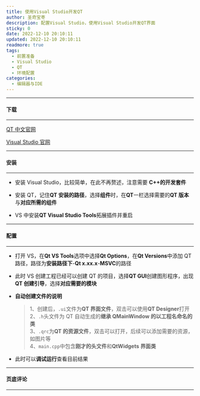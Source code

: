 ```yaml
---
title: 使用Visual Studio开发QT
author: 圣奇宝枣
description: 配置Visual Studio，使用Visual Studio开发QT界面
sticky: 0
date: 2022-12-10 20:10:11
updated: 2022-12-10 20:10:11
readmore: true
tags:
  - 前置准备
  - Visual Studio
  - QT
  - 环境配置
categories:
  - 编辑器与IDE
---
```


---

#### **下载**

---

[QT 中文官网](https://www.qt.io/zh-cn/)

[Visual Studio 官网](https://visualstudio.microsoft.com/zh-hans/)

---

#### **安装**

---

- 安装 Visual Studio，比较简单，在此不再赘述，注意需要 **C++的开发套件**

- 安装 QT，记住**QT 安装的路径**，选择**组件**时，在**QT**一栏选择需要的**QT 版本**与**对应所需的组件**

- VS 中安装**QT Visual Studio Tools**拓展插件并重启

---

#### **配置**

---

- 打开 VS，在**Qt VS Tools**选项中选择**Qt Options**，在**Qt Versions**中添加 QT 路径，路径为**安装路径下**-**Qt x.xx.x**-**MSVC**的路径

- 此时 VS 创建工程已经可以创建 QT 的项目，选择**QT GUI**创建图形程序，出现**QT 创建引导**，选择**对应需要的模块**

<!-- more -->

- **自动创建文件的说明**

  > 1、创建后，`.ui`文件为**QT 界面文件**，双击可以使用**QT Designer**打开  
  > 2、`.h`头文件为 QT 自动生成的**继承 QMainWindow 的以工程名命名的类**  
  > 3、`.qrc`为**QT 的资源文件**，双击可以打开，后续可以添加需要的资源，如图片等  
  > 4、`main.cpp`中包含**刚才的头文件**和**QtWidgets 界面类**

- 此时可以**调试运行**查看目前结果

---

#### **页底评论**

---
